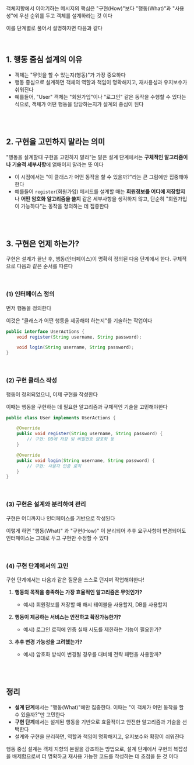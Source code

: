 </br>

객체지향에서 이야기하는 메시지의 핵심은 "구현(How)"보다 "행동(What)"과 "사용성"에 우선 순위를 두고 객체를 설계하라는 것 이다

이를 단계별로 풀어서 설명하자면 다음과 같다

</br>

## 1. 행동 줌심 설계의 이유

- 객체는 "무엇을 할 수 있는지(행동)"가 가장 중요하다
- 행동 중심으로 설계하면 객체의 역할과 책임이 명확해지고, 재사용성과 유지보수가 쉬워진다
- 예를들어, "User" 객체는 "회원가입"이나 "로그인" 같은 동작을 수행할 수 있다는 식으로, 객체가 어떤 행동을 담당하는지가 설계의 중심이 된다

</br>
</br>

## 2. 구현을 고민하지 말라는 의미

"행동을 설계할때 구현을 고민하지 말라"는 말은 설계 단계에서는 **구체적인 알고리즘이나 기술적 세부사항**에 얽매이지 말라는 뜻 이다

- 이 시점에서는 "이 클래스가 어떤 동작을 할 수 있을까?"라는 큰 그림에만 집중해야 한다
- 예를들어 `register`(회원가입) 메서드를 설계할 때는 **회원정보를 어디에 저장할지**나 **어떤 암호화 알고리즘을 쓸지** 같은 세부사항을 생각하지 않고, 단순히 "회원가입이 가능하다"는 동작을 정의하는 데 집중한다

</br>
</br>

## 3. 구현은 언제 하는가?

구현은 설계가 끝난 후, 행동(인터페이스)이 명확히 정의된 다음 단계에서 한다. 구체적으로 다음과 같은 순서를 따른다

</br>

### (1) 인터페이스 정의

먼저 행동을 정의한다

이것은 "클래스가 어떤 행동을 제공해야 하는지"를 기술하는 작업이다

```java
public interface UserActions {
    void register(String username, String password);

    void login(String username, String password);
}
```

</br>

### (2) 구현 클래스 작성

행동이 정의되었으니, 이제 구현을 작성한다

이때는 행동을 구현하는 데 필요한 알고리즘과 구체적인 기술을 고민해야한다

```java
public class User implements UserActions {

    @Override
    public void register(String username, String password) {
        // 구현: DB에 저장 및 비밀번호 암호화 등
    }

    @Override
    public void login(String username, String password) {
        // 구현: 사용자 인증 로직
    }
}
```

</br>

### (3) 구현은 설계와 분리하여 관리

구현은 어디까지나 인터페이스를 기반으로 작성된다

이렇게 하면 "행동(What)" 과 "구현(How)" 이 분리되어 추후 요구사항이 변경되어도 인터페이스는 그대로 두고 구현만 수정할 수 있다

</br>

### (4) 구현 단계에서의 고민

구현 단계에서는 다음과 같은 질문을 스스로 던지며 작업해야한다!

1. **행동의 목적을 충족하는 가장 효율적인 알고리즘은 무엇인가?**

   - 예시) 회원정보를 저장할 때 해시 테이블을 사용할지, DB를 사용할지

2. **행동이 제공하는 서비스는 안전하고 확장가능한가?**

   - 예시) 로그인 로직에 인증 실패 시도를 제한하는 기능이 필요한가?

3. **추후 변경 가능성을 고려했는가?**

   - 예시) 암호화 방식이 변경될 경우를 대비해 전략 패턴을 사용할까?

</br>
</br>

## 정리

- **설계 단계**에서는 "행동(What)"에만 집중한다. 이때는 "이 객체가 어떤 동작을 할 수 있을까?"만 고민한다
- **구현 단계**에서는 설계된 행동을 기반으로 효율적이고 안전한 알고리즘과 기술을 선택한다
- 설계와 구현을 분리하면, 역할과 책임이 명확해지고, 유지보수와 확장이 쉬워진다

행동 중심 설계는 객체 지향의 본질을 강조하는 방법으로, 설계 단계에서 구현의 복잡성을 배제함으로써 더 명확하고 재사용 가능한 코드를 작성하는 데 초점을 둔 것 이다
